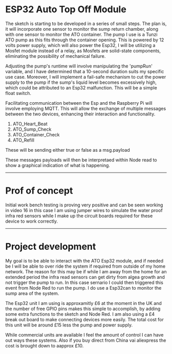 # ESP32 Auto Top Off Module

The sketch is starting to be developed in a series of small steps. The plan is, it will incorporate one sensor to monitor the sump return chamber, along with one sensor to monitor the ATO container. The pump I use is a Tunzi ATO pump as this fits through  the container opening. This is powered by 12 volts power supply, which will also power the Esp32, I will be utilizing a Mosfet module instead of a relay, as Mosfets are solid-state components, eliminating the possibility of mechanical failure.

Adjusting the pump's runtime will involve manipulating the 'pumpRun' variable, and I have determined that a 10-second duration suits my specific use case. Moreover, I will implement a fail-safe mechanism to cut the power supply to the pump if the sump's liquid level becomes excessively high, which could be attributed to an Esp32 malfunction. This will be a simple float switch.

Facilitating communication between the Esp and the Raspberry Pi will involve employing MQTT. This will allow the exchange of multiple messages between the two devices, enhancing their interaction and functionality.

1. ATO_Heart_Beat
2. ATO_Sump_Check
3. ATO_Container_Check
4. ATO_Refill

These will be sending either true or false as a msg.payload

These messages payloads will then be interpretaed within Node read to show a graphical indication of what is happening.

----

# Prof of concept

Initial work bench testing is proving very positive and can be seen working in video 16 in this case I am using jumper wires to simulate the water proof infra red sensors while I make up the circuit boards required for these device to work correctly.

----

# Project development

My goal is to be able to interact with the ATO Esp32 module, and if needed be I will be able to over ride the system if required from outside of my home network. The reason for this may be if while I am away from the home for an extended period the infra read sensors can get dirty from algea growth and not trigger the pump to run. In this case sernario I could then triggered this event from Node Red to run the pump. I do use a Esp32can to monitor the sump area of the system.

The Esp32 unit I am using is approxamitly £6 at the moment in the UK and the number of free GPIO pins makes this simple to accomplish, by adding some extra functions to the sketch and Node Red. I am also using a £4 break out board to make connecting devices more easily. The total cost for this unit will be around £15 less the pump and power supply.

While commercial units are available I feel the amount of control I can have out ways these systems. Also if you buy direct from China vai aliexpress the cost is brought down to aapprox £10.



































